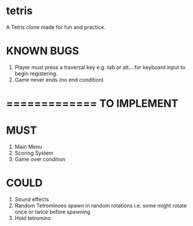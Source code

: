 tetris
======

A Tetris clone made for fun and practice.

KNOWN BUGS
==========

1. Player must press a traversal key e.g. tab or alt... for keyboard input to begin registering.
2. Game never ends (no end condition)

=============
TO IMPLEMENT
=============

MUST
====
1. Main Menu
2. Scoring System
3. Game over condition

COULD
=====
1. Sound effects
2. Random Tetrominoes spawn in random rotations i.e. some might rotate once or twice before spawning
3. Hold tetromino
